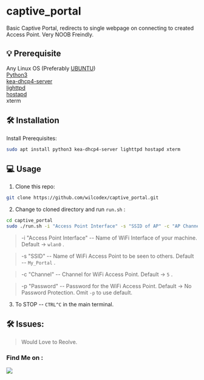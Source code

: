 # captive_portal
Basic Captive Portal, redirects to single webpage on connecting to created Access Point. Very NOOB Freindly.<br>


## 💡 Prerequisite
Any Linux OS (Preferably [UBUNTU](https://ubuntu.com/))   
[Python3](https://www.python.org/)  
[kea-dhcp4-server](https://kea.isc.org/)  
[lighttpd](https://www.lighttpd.net)  
[hostapd](https://w1.fi/hostapd/)  
xterm

## 🛠️ Installation  

Install Prerequisites:

```bash
sudo apt install python3 kea-dhcp4-server lighttpd hostapd xterm
```

## 💻 Usage

1. Clone this repo:

```bash 
git clone https://github.com/wilcodex/captive_portal.git
```

2. Change to cloned directory and run `run.sh` :

```bash
cd captive_portal
sudo ./run.sh -i "Access Point Interface" -s "SSID of AP" -c "AP Channel" -p "Password"
```

> -i "Access Point Interface" -- Name of WiFi Interface of your machine. Default -> `wlan0` .  

> -s "SSID" -- Name of WiFi Access Point to be seen to others. Default -- `My_Portal` .  

> -c "Channel" -- Channel for WiFi Access Point. Default -> `5` .

> -p "Password" -- Password for the WiFi Access Point. Default -> No Password Protection. Omit `-p` to use default.  

3. To STOP -- `CTRL^C` in the main terminal.


## 🛠️ Issues:

> Would Love to Reolve.

### Find Me on :
<p align="left">
  <a href="https://github.com/wilcodex" target="_blank"><img src="https://img.shields.io/badge/Github-wilcodex-green?style=for-the-badge&logo=github"></a>
